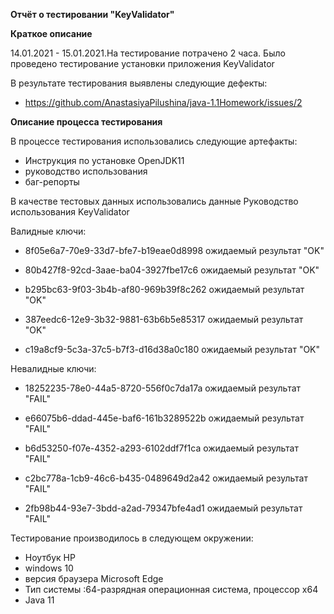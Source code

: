 **Отчёт о тестировании "KeyValidator"**

**Краткое описание**

14.01.2021 - 15.01.2021.На тестирование потрачено 2 часа. Было проведено тестирование установки приложения KeyValidator

В результате тестирования выявлены следующие дефекты:

* https://github.com/AnastasiyaPilushina/java-1.1Homework/issues/2

**Описание процесса тестирования**

В процессе тестирования использовались следующие артефакты:

* Инструкция по установке OpenJDK11
* руководство использования
* баг-репорты

В качестве тестовых данных использовались данные Руководство использования KeyValidator 

Валидные ключи:

* 8f05e6a7-70e9-33d7-bfe7-b19eae0d8998 ожидаемый результат "OK"

* 80b427f8-92cd-3aae-ba04-3927fbe17c6 ожидаемый результат "OK"

* b295bc63-9f03-3b4b-af80-969b39f8c262 ожидаемый результат "OK"

* 387eedc6-12e9-3b32-9881-63b6b5e85317 ожидаемый результат "OK"

* c19a8cf9-5c3a-37c5-b7f3-d16d38a0c180 ожидаемый результат "OK"

Невалидные ключи:

* 18252235-78e0-44a5-8720-556f0c7da17a ожидаемый результат "FAIL"

* e66075b6-ddad-445e-baf6-161b3289522b ожидаемый результат "FAIL" 

* b6d53250-f07e-4352-a293-6102ddf7f1ca ожидаемый результат "FAIL"

* c2bc778a-1cb9-46c6-b435-0489649d2a42 ожидаемый результат "FAIL"

* 2fb98b44-93e7-3bdd-a2ad-79347bfe4ad1 ожидаемый результат "FAIL"

Тестирование производилось в следующем окружении:

* Ноутбук  HP
*  windows 10
* версия браузера Microsoft Edge 
*  Тип системы :64-разрядная операционная система, процессор x64
* Java 11  



